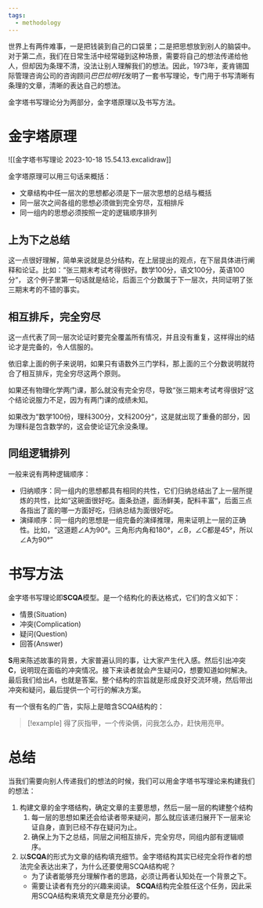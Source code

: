 ```yaml
---
tags:
  - methodology
---
```

世界上有两件难事，一是把钱装到自己的口袋里；二是把思想放到别人的脑袋中。对于第二点，我们在日常生活中经常碰到这种场景，需要将自己的想法传递给他人，但却因为条理不清，没法让别人理解我们的想法。因此，1973年，麦肯锡国际管理咨询公司的咨询顾问*巴巴拉明托*发明了一套书写理论，专门用于书写清晰有条理的文章，清晰的表达自己的想法。

金字塔书写理论分为两部分，金字塔原理以及书写方法。
# 金字塔原理

![[金字塔书写理论 2023-10-18 15.54.13.excalidraw]]

金字塔原理可以用三句话来概括：

- 文章结构中任一层次的思想都必须是下一层次思想的总结与概括
- 同一层次之间各组的思想必须做到完全穷尽，互相排斥
- 同一组内的思想必须按照一定的逻辑顺序排列

## 上为下之总结

这一点很好理解，简单来说就是总分结构，在上层提出的观点，在下层具体进行阐释和论证。比如：“张三期末考试考得很好。数学100分，语文100分，英语100分“， 这个例子里第一句话就是结论，后面三个分数属于下一层次，共同证明了张三期末考的不错的事实。

## 相互排斥，完全穷尽

这一点代表了同一层次论证时要完全覆盖所有情况，并且没有重复，这样得出的结论才是完备的，令人信服的。

依旧拿上面的例子来说明，如果只有语数外三门学科，那上面的三个分数说明就符合了相互排斥，完全穷尽这两个原则。

如果还有物理化学两门课，那么就没有完全穷尽，导致“张三期末考试考得很好“这个结论说服力不足，因为有两门课的成绩未知。

如果改为“数学100份，理科300分，文科200分“，这是就出现了重叠的部分，因为理科是包含数学的，这会使论证冗余没条理。

## 同组逻辑排列

一般来说有两种逻辑顺序：

- 归纳顺序：同一组内的思想都具有相同的共性，它们归纳总结出了上一层所提炼的共性，比如“这碗面很好吃。面条劲道，面汤鲜美，配料丰富“，后面三点各指出了面的哪一方面好吃，归纳总结为面很好吃。
- 演绎顺序：同一组内的思想是一组完备的演绎推理，用来证明上一层的正确性。比如，“这道题∠A为90°。三角形内角和180°，∠B，∠C都是45°，所以∠A为90°”
# 书写方法

金字塔书写理论即**SCQA**模型。是一个结构化的表达格式，它们的含义如下：

- 情景(Situation)
- 冲突(Complication)
- 疑问(Question)
- 回答(Answer)

**S**用来陈述故事的背景，大家普遍认同的事，让大家产生代入感。然后引出冲突**C**，说明现在面临的冲突情况。接下来读者就会产生疑问*Q*，想要知道如何解决。最后我们给出*A*，也就是答案。整个结构的宗旨就是形成良好交流环境，然后带出冲突和疑问，最后提供一个可行的解决方案。

有一个很有名的广告，实际上是暗含SCQA结构的：

> [!example]
> 得了灰指甲，一个传染俩，问我怎么办，赶快用亮甲。

# 总结

当我们需要向别人传递我们的想法的时候，我们可以用金字塔书写理论来构建我们的想法：

1. 构建文章的金字塔结构，确定文章的主要思想，然后一层一层的构建整个结构
	1. 每一层的思想如果还会给读者带来疑问，那么就应该递归展开下一层来论证自身，直到已经不存在疑问为止。
	2. 确保上为下之总结，同层之间相互排斥，完全穷尽，同组内部有逻辑顺序。
2. 以**SCQA**的形式为文章的结构填充细节。金字塔结构其实已经完全将作者的想法完全表达出来了，为什么还要使用SCQA结构呢？
	 - 为了读者能够充分理解作者的思路，必须让两者认知处在一个背景之下。
	 - 需要让读者有充分的兴趣来阅读。
	 **SCQA**结构完全胜任这个任务，因此采用SCQA结构来填充文章是充分必要的。
